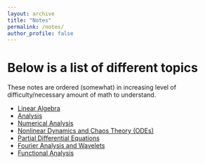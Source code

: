 ```yaml
---
layout: archive
title: "Notes"
permalink: /notes/
author_profile: false
---
```





Below is a list of different topics
===
These notes are ordered (somewhat) in increasing level of difficulty/necessary amount of math to understand.
- [Linear Algebra](/notes/linear-algebra/nav.md)
- [Analysis](/notes/analysis/nav.md)
- [Numerical Analysis](/notes/numerical-analysis/nav.md)
- [Nonlinear Dynamics and Chaos Theory (ODEs)](/notes/ode/nav.md)
- [Partial Differential Equations](/notes/pde/nav.md)
- [Fourier Analysis and Wavelets](/notes/Fourier-Analysis/nav.md)
- [Functional Analysis](/notes/Functional-Analysis/nav.md)




